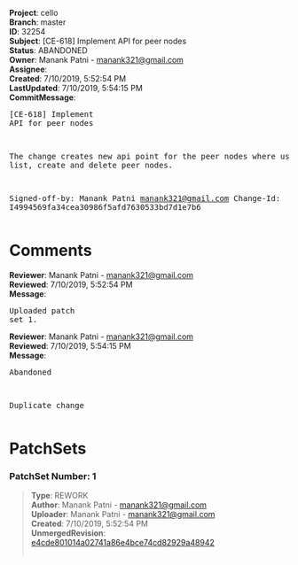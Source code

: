 <strong>Project</strong>: cello<br><strong>Branch</strong>: master<br><strong>ID</strong>: 32254<br><strong>Subject</strong>: [CE-618] Implement API for peer nodes<br><strong>Status</strong>: ABANDONED<br><strong>Owner</strong>: Manank Patni - manank321@gmail.com<br><strong>Assignee</strong>:<br><strong>Created</strong>: 7/10/2019, 5:52:54 PM<br><strong>LastUpdated</strong>: 7/10/2019, 5:54:15 PM<br><strong>CommitMessage</strong>:<br><pre>[CE-618] Implement API for peer nodes

The change creates new api point for the peer nodes where user
can list, create and delete peer nodes.

Signed-off-by: Manank Patni <manank321@gmail.com>
Change-Id: I4994569fa34cea30986f5afd7630533bd7d1e7b6
</pre><h1>Comments</h1><strong>Reviewer</strong>: Manank Patni - manank321@gmail.com<br><strong>Reviewed</strong>: 7/10/2019, 5:52:54 PM<br><strong>Message</strong>: <pre>Uploaded patch set 1.</pre><strong>Reviewer</strong>: Manank Patni - manank321@gmail.com<br><strong>Reviewed</strong>: 7/10/2019, 5:54:15 PM<br><strong>Message</strong>: <pre>Abandoned

Duplicate change</pre><h1>PatchSets</h1><h3>PatchSet Number: 1</h3><blockquote><strong>Type</strong>: REWORK<br><strong>Author</strong>: Manank Patni - manank321@gmail.com<br><strong>Uploader</strong>: Manank Patni - manank321@gmail.com<br><strong>Created</strong>: 7/10/2019, 5:52:54 PM<br><strong>UnmergedRevision</strong>: [e4cde801014a02741a86e4bce74cd82929a48942](https://github.com/hyperledger-gerrit-archive/cello/commit/e4cde801014a02741a86e4bce74cd82929a48942)<br><br></blockquote>